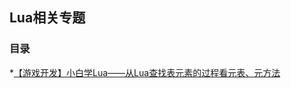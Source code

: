## Lua相关专题  

### 目录  
*[【游戏开发】小白学Lua——从Lua查找表元素的过程看元表、元方法](http://www.cnblogs.com/msxh/p/7745553.html)  
